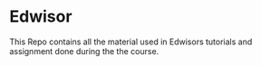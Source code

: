 # Edwisor
This Repo contains all the material used in Edwisors tutorials and assignment done during the the course.
